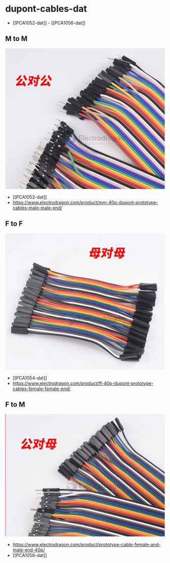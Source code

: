 
# dupont-cables-dat

- [[PCA1052-dat]] - [[PCA1056-dat]]

## M to M 
![](2024-01-13-12-51-28.png)
- [[PCA1052-dat]]
- https://www.electrodragon.com/product/mm-40p-dupont-prototype-cables-male-male-end/


## F to F
![](2024-01-13-12-51-40.png)
- [[PCA1054-dat]]
- https://www.electrodragon.com/product/ff-40p-dupont-prototype-cables-female-female-end/

## F to M 
![](2024-01-13-12-51-55.png)
- https://www.electrodragon.com/product/prototype-cable-female-and-male-end-40p/
- [[PCA1056-dat]]